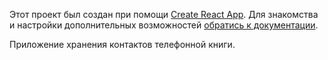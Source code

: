 
Этот проект был создан при помощи
[Create React App](https://github.com/facebook/create-react-app). Для знакомства
и настройки дополнительных возможностей
[обратись к документации](https://facebook.github.io/create-react-app/docs/getting-started).


Приложение хранения контактов телефонной книги.


